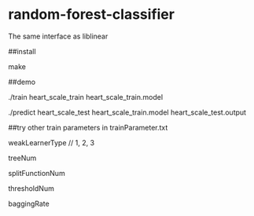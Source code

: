 # random-forest-classifier

The same interface as liblinear

##install

make

##demo

./train heart_scale_train heart_scale_train.model

./predict heart_scale_test heart_scale_train.model heart_scale_test.output

##try other train parameters in trainParameter.txt

weakLearnerType // 1, 2, 3

treeNum

splitFunctionNum

thresholdNum

baggingRate
